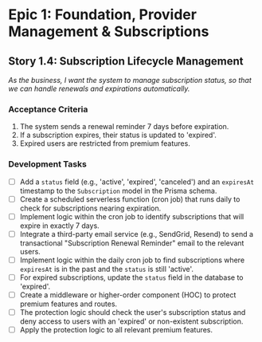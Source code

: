 # Epic 1: Foundation, Provider Management & Subscriptions
## Story 1.4: Subscription Lifecycle Management

*As the business, I want the system to manage subscription status, so that we can handle renewals and expirations automatically.*

### Acceptance Criteria
1. The system sends a renewal reminder 7 days before expiration.
2. If a subscription expires, their status is updated to 'expired'.
3. Expired users are restricted from premium features.

### Development Tasks
- [ ] Add a `status` field (e.g., 'active', 'expired', 'canceled') and an `expiresAt` timestamp to the `Subscription` model in the Prisma schema.
- [ ] Create a scheduled serverless function (cron job) that runs daily to check for subscriptions nearing expiration.
- [ ] Implement logic within the cron job to identify subscriptions that will expire in exactly 7 days.
- [ ] Integrate a third-party email service (e.g., SendGrid, Resend) to send a transactional "Subscription Renewal Reminder" email to the relevant users.
- [ ] Implement logic within the daily cron job to find subscriptions where `expiresAt` is in the past and the `status` is still 'active'.
- [ ] For expired subscriptions, update the `status` field in the database to 'expired'.
- [ ] Create a middleware or higher-order component (HOC) to protect premium features and routes.
- [ ] The protection logic should check the user's subscription status and deny access to users with an 'expired' or non-existent subscription.
- [ ] Apply the protection logic to all relevant premium features.